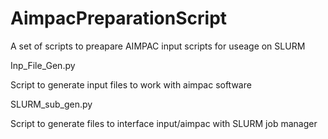 # AimpacPreparationScript
A set of scripts to preapare AIMPAC input scripts for useage on SLURM

Inp_File_Gen.py

Script to generate input files to work with aimpac software

SLURM_sub_gen.py

Script to generate files to interface input/aimpac with SLURM job manager